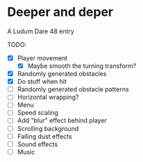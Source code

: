 # Deeper and deper

A Ludum Dare 48 entry

TODO:
- [x] Player movement
  - [x] Maybe smooth the turning transform? 
- [x] Randomly generated obstacles
- [x] Do stuff when hit
- [ ] Randomly generated obstacle patterns
- [ ] Horizontal wrapping?
- [ ] Menu
- [ ] Speed scaling
- [ ] Add "blur" effect behind player
- [ ] Scrolling background
- [ ] Falling dust effects
- [ ] Sound effects
- [ ] Music